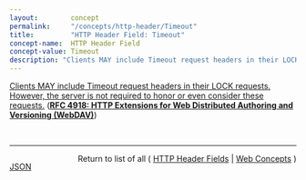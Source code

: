 ```yaml
---
layout:        concept
permalink:     "/concepts/http-header/Timeout"
title:         "HTTP Header Field: Timeout"
concept-name:  HTTP Header Field
concept-value: Timeout
description: "Clients MAY include Timeout request headers in their LOCK requests. However, the server is not required to honor or even consider these requests."
---
```


[Clients MAY include Timeout request headers in their LOCK requests. However, the server is not required to honor or even consider these requests.](https://datatracker.ietf.org/doc/html/rfc4918#section-10.7 "Read documentation for HTTP Header Field &#34;Timeout&#34;") (**[RFC 4918: HTTP Extensions for Web Distributed Authoring and Versioning (WebDAV)](/specs/IETF/RFC/4918 "Web Distributed Authoring and Versioning (WebDAV) consists of a set of methods, headers, and content-types ancillary to HTTP/1.1 for the management of resource properties, creation and management of resource collections, URL namespace manipulation, and resource locking (collision avoidance).")**)

<br/>
<hr/>

<p style="float : left"><a href="./Timeout.json" title="JSON representing this particular Web Concept value">JSON</a></p>
<p style="text-align: right">Return to list of all ( <a href="../http-header/">HTTP Header Fields</a> | <a href="../">Web Concepts</a> )</p>

